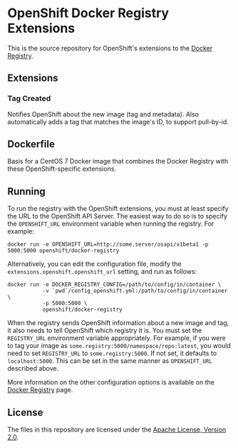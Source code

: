 OpenShift Docker Registry Extensions
====================================

This is the source repository for OpenShift's extensions to the [Docker Registry](https://github.com/docker/docker-registry).

Extensions
----------

### Tag Created
Notifies OpenShift about the new image (tag and metadata). Also automatically adds a tag that matches the image's ID, to support pull-by-id.


Dockerfile
----------
Basis for a CentOS 7 Docker image that combines the Docker Registry with these OpenShift-specific extensions.


Running
-------
To run the registry with the OpenShift extensions, you must at least specify the URL to the OpenShift API Server. The easiest way to do so is to specify the `OPENSHIFT_URL` environment variable when running the registry. For example:

    docker run -e OPENSHIFT_URL=http://some.server/osapi/v1beta1 -p 5000:5000 openshift/docker-registry

Alternatively, you can edit the configuration file, modify the `extensions.openshift.openshift_url` setting, and run as follows:

    docker run -e DOCKER_REGISTRY_CONFIG=/path/to/config/in/container \
               -v `pwd`/config_openshift.yml:/path/to/config/in/container \
               -p 5000:5000 \
               openshift/docker-registry

When the registry sends OpenShift information about a new image and tag, it also needs to tell OpenShift which registry it is. You must set the `REGISTRY_URL` environment variable appropriately. For example, if you were to tag your image as `some.registry:5000/namespace/repo:latest`, you would need to set `REGISTRY_URL` to `some.registry:5000`. If not set, it defaults to `localhost:5000`. This can be set in the same manner as `OPENSHIFT_URL` described above.

More information on the other configuration options is available on the [Docker Registry](https://github.com/docker/docker-registry) page.

License
-------
The files in this repository are licensed under the [Apache License, Version 2.0](http://www.apache.org/licenses/).
